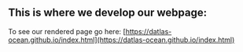 ## This is where we develop our webpage: 
To see our rendered page go here: [https://datlas-ocean.github.io/index.html](https://datlas-ocean.github.io/index.html)
